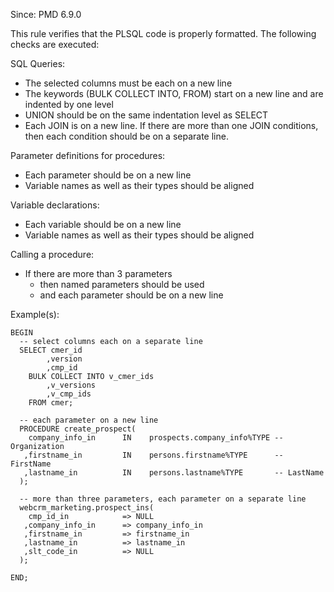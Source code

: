 Since: PMD 6.9.0

This rule verifies that the PLSQL code is properly formatted. The following checks are executed:

SQL Queries:

*   The selected columns must be each on a new line
*   The keywords (BULK COLLECT INTO, FROM) start on a new line and are indented by one level
*   UNION should be on the same indentation level as SELECT
*   Each JOIN is on a new line. If there are more than one JOIN conditions, then each condition should be
    on a separate line.

Parameter definitions for procedures:

*   Each parameter should be on a new line
*   Variable names as well as their types should be aligned

Variable declarations:

*   Each variable should be on a new line
*   Variable names as well as their types should be aligned

Calling a procedure:

*   If there are more than 3 parameters
    *   then named parameters should be used
    *   and each parameter should be on a new line

Example(s):
```
BEGIN
  -- select columns each on a separate line
  SELECT cmer_id
        ,version
        ,cmp_id
    BULK COLLECT INTO v_cmer_ids
        ,v_versions
        ,v_cmp_ids
    FROM cmer;

  -- each parameter on a new line
  PROCEDURE create_prospect(
    company_info_in      IN    prospects.company_info%TYPE -- Organization
   ,firstname_in         IN    persons.firstname%TYPE      -- FirstName
   ,lastname_in          IN    persons.lastname%TYPE       -- LastName
  );

  -- more than three parameters, each parameter on a separate line
  webcrm_marketing.prospect_ins(
    cmp_id_in            => NULL
   ,company_info_in      => company_info_in
   ,firstname_in         => firstname_in
   ,lastname_in          => lastname_in
   ,slt_code_in          => NULL
  );

END;
```
